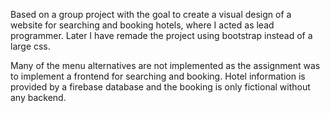 Based on a group project with the goal to create a visual design of a website for searching and booking hotels, where I acted as lead programmer. Later I have remade the project using bootstrap instead of a large css.

Many of the menu alternatives are not implemented as the assignment was to implement a frontend for searching and booking. Hotel information is provided by a firebase database and the booking is only fictional without any backend.
